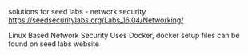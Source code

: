 solutions for seed labs - network security
https://seedsecuritylabs.org/Labs_16.04/Networking/

Linux Based Network Security
Uses Docker, docker setup files can be found on seed labs website